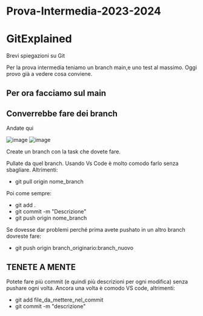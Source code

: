 # Prova-Intermedia-2023-2024
# GitExplained
Brevi spiegazioni su Git

Per la prova intermedia teniamo un branch main,e uno test al massimo. Oggi provo già a vedere cosa conviene.
## Per ora facciamo sul main

## Converrebbe fare dei branch

Andate qui

![image](https://github.com/UniPd-Programmazione-Borgo-Bislacco/Prova-Intermedia-2023-2024/assets/84403208/5f403e90-fc6e-4775-97c9-3a51d3be464e)
![image](https://github.com/UniPd-Programmazione-Borgo-Bislacco/Prova-Intermedia-2023-2024/assets/84403208/807bb986-a115-42c7-9897-a85a5fbd8b03)

Create un branch con la task che dovete fare.

Pullate da quel branch. Usando Vs Code è molto comodo farlo senza sbagliare. Altrimenti: 
- git pull origin nome_branch

Poi come sempre:
- git add .
- git commit -m "Descrizione"
- git push origin nome_branch
  
Se dovesse dar problemi perché prima avete pushato in un altro branch dovreste fare:
  
- git push origin branch_originario:branch_nuovo

## TENETE A MENTE
  Potete fare più commit (e quindi più descrizioni per ogni modifica) senza pushare ogni volta. Ancora una volta è comodo VS code, altrimenti:
  - git add file_da_mettere_nel_commit
  - git commit -m "descrizione"
